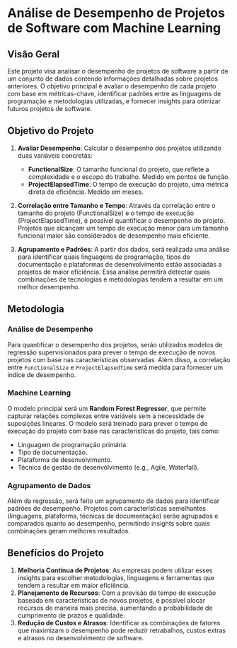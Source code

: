 # Análise de Desempenho de Projetos de Software com Machine Learning

## Visão Geral

Este projeto visa analisar o desempenho de projetos de software a partir de um conjunto de dados contendo informações detalhadas sobre projetos anteriores. O objetivo principal é avaliar o desempenho de cada projeto com base em métricas-chave, identificar padrões entre as linguagens de programação e metodologias utilizadas, e fornecer insights para otimizar futuros projetos de software.

## Objetivo do Projeto

1. **Avaliar Desempenho**: Calcular o desempenho dos projetos utilizando duas variáveis concretas:
   - **FunctionalSize**: O tamanho funcional do projeto, que reflete a complexidade e o escopo do trabalho. Medido em pontos de função.
   - **ProjectElapsedTime**: O tempo de execução do projeto, uma métrica direta de eficiência. Medido em meses.

2. **Correlação entre Tamanho e Tempo**: Através da correlação entre o tamanho do projeto (FunctionalSize) e o tempo de execução (ProjectElapsedTime), é possível quantificar o desempenho do projeto. Projetos que alcançam um tempo de execução menor para um tamanho funcional maior são considerados de desempenho mais eficiente.

3. **Agrupamento e Padrões**: A partir dos dados, será realizada uma análise para identificar quais linguagens de programação, tipos de documentação e plataformas de desenvolvimento estão associadas a projetos de maior eficiência. Essa análise permitirá detectar quais combinações de tecnologias e metodologias tendem a resultar em um melhor desempenho.

## Metodologia

### Análise de Desempenho

Para quantificar o desempenho dos projetos, serão utilizados modelos de regressão supervisionados para prever o tempo de execução de novos projetos com base nas características observadas. Além disso, a correlação entre `FunctionalSize` e `ProjectElapsedTime` será medida para fornecer um índice de desempenho.

### Machine Learning

O modelo principal será um **Random Forest Regressor**, que permite capturar relações complexas entre variáveis sem a necessidade de suposições lineares. O modelo será treinado para prever o tempo de execução do projeto com base nas características do projeto, tais como:

- Linguagem de programação primária.
- Tipo de documentação.
- Plataforma de desenvolvimento.
- Técnica de gestão de desenvolvimento (e.g., Agile, Waterfall).

### Agrupamento de Dados

Além da regressão, será feito um agrupamento de dados para identificar padrões de desempenho. Projetos com características semelhantes (linguagens, plataforma, técnicas de documentação) serão agrupados e comparados quanto ao desempenho, permitindo insights sobre quais combinações geram melhores resultados.

## Benefícios do Projeto

1. **Melhoria Contínua de Projetos**: As empresas podem utilizar esses insights para escolher metodologias, linguagens e ferramentas que tendem a resultar em maior eficiência.
2. **Planejamento de Recursos**: Com a previsão de tempo de execução baseada em características de novos projetos, é possível alocar recursos de maneira mais precisa, aumentando a probabilidade de cumprimento de prazos e qualidade.
3. **Redução de Custos e Atrasos**: Identificar as combinações de fatores que maximizam o desempenho pode reduzir retrabalhos, custos extras e atrasos no desenvolvimento de software.
